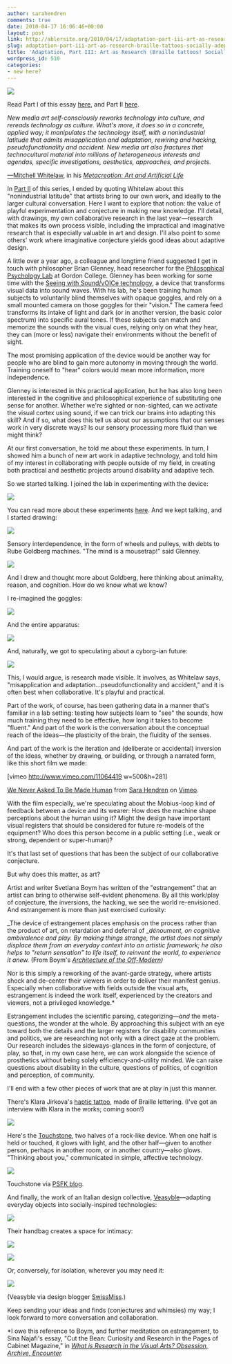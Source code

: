 ```yaml
---
author: sarahendren
comments: true
date: 2010-04-17 16:06:46+00:00
layout: post
link: http://ablersite.org/2010/04/17/adaptation-part-iii-art-as-research-braille-tattoos-socially-adept-handbags/
slug: adaptation-part-iii-art-as-research-braille-tattoos-socially-adept-handbags
title: 'Adaptation, Part III: Art as Research (Braille tattoos! Socially-adept handbags!)'
wordpress_id: 510
categories:
- new here?
---
```


[![](http://ablersite.files.wordpress.com/2010/04/centralcommandstudy.jpg)](http://ablersite.files.wordpress.com/2010/04/centralcommandstudy.jpg)

Read Part I of this essay [here](https://ablersite.wordpress.com/2010/05/17/adaptation-part-i-how-the-eames-chair-came-from-leg-splints-and-why-disability-studies-isnt-just-identity-politics/), and Part II [here](http://ablersite.org/2010/05/01/adaptation-part-ii-hearing-aid-jewelry-chairs-that-give-hugs-and-the-art-of-changing-the-question/).

_New media art self-consciously reworks technology into culture, and rereads technology as culture. What's more, it does so in a concrete, applied way; it manipulates the technology itself, with a nonindustrial latitude that admits misapplication and adaptation, rewiring and hacking, pseudofunctionality and accident. New media art also fractures that technocultural material into millions of heterogeneous interests and agendas, specific investigations, aesthetics, approaches, and projects._

[—Mitchell Whitelaw](http://creative.canberra.edu.au/mitchell/), in his [_Metacreation: Art and Artificial Life_](http://www.amazon.com/Metacreation-Artificial-Life-Mitchell-Whitelaw/dp/0262731762/ref=sr_1_1?ie=UTF8&s=books&qid=1273076127&sr=8-1)

In [Part II](http://www.ablersite.org/2010/05/adaptation-part-ii-hearing-aid-jewelry-chairs-that-give-hugs-and-the-art-of-changing-the-question/) of this series, I ended by quoting Whitelaw about this "nonindustrial latitude" that artists bring to our own work, and ideally to the larger cultural conversation. Here I want to explore that notion: the value of playful experimentation and conjecture in making new knowledge. I'll detail, with drawings, my own collaborative research in the last year—research that makes its own process visible, including the impractical and imaginative research that is especially valuable in art and design. I'll also point to some others' work where imaginative conjecture yields good ideas about adaptive design.

A little over a year ago, a colleague and longtime friend suggested I get in touch with philosopher Brian Glenney, head researcher for the [Philosophical Psychology Lab](http://ppl.gordon.edu/PPL_Home.html) at Gordon College. Glenney has been working for some time with the [Seeing with Sound/vOICe technology](http://www.seeingwithsound.com/), a device that transforms visual data into sound waves. With his lab, he's been training human subjects to voluntarily blind themselves with opaque goggles, and rely on a small mounted camera on those goggles for their "vision." The camera feed transforms its intake of light and dark (or in another version, the basic color spectrum) into specific aural tones. If these subjects can match and memorize the sounds with the visual cues, relying only on what they hear, they can (more or less) navigate their environments without the benefit of sight.

The most promising application of the device would be another way for people who are blind to gain more autonomy in moving through the world. Training oneself to "hear" colors would mean more information, more independence.

Glenney is interested in this practical application, but he has also long been interested in the cognitive and philosophical experience of substituting one sense for another. Whether we're sighted or non-sighted, can we activate the visual cortex using sound, if we can trick our brains into adapting this skill? And if so, what does this tell us about our assumptions that our senses work in very discrete ways? Is our sensory processing more fluid than we might think?

At our first conversation, he told me about these experiments. In turn, I showed him a bunch of new art work in adaptive technology, and told him of my interest in collaborating with people outside of my field, in creating both practical and aesthetic projects around disability and adaptive tech.

So we started talking. I joined the lab in experimenting with the device:

[![](http://ablersite.files.wordpress.com/2010/04/searchtaskcollage.jpg)](http://ablersite.files.wordpress.com/2010/04/searchtaskcollage.jpg)

You can read more about these experiments [here](http://www.ablersite.com/2009/11/projects-search-task/). And we kept talking, and I started drawing:

[![](http://ablersite.files.wordpress.com/2010/04/sensory-pulley.jpg)](http://ablersite.files.wordpress.com/2010/04/sensory-pulley.jpg)

Sensory interdependence, in the form of wheels and pulleys, with debts to Rube Goldberg machines. "The mind is a mousetrap!" said Glenney.

[![](http://ablersite.files.wordpress.com/2010/04/dependentrationalanimals.jpg)](http://ablersite.files.wordpress.com/2010/04/dependentrationalanimals.jpg)

And I drew and thought more about Goldberg, here thinking about animality, reason, and cognition. How do we know what we know?

I re-imagined the goggles:

[![](http://ablersite.files.wordpress.com/2010/04/wovenvoice.jpg)](http://ablersite.files.wordpress.com/2010/04/wovenvoice.jpg)

And the entire apparatus:

[![](http://ablersite.files.wordpress.com/2010/04/centralcommand.jpg)](http://ablersite.files.wordpress.com/2010/04/centralcommand.jpg)

And, naturally, we got to speculating about a cyborg-ian future:

[![](http://ablersite.files.wordpress.com/2010/04/prosthetictreeguy.jpg)](http://ablersite.files.wordpress.com/2010/04/prosthetictreeguy.jpg)

This, I would argue, is research made visible. It involves, as Whitelaw says, "misapplication and adaptation...pseudofunctionality and accident," and it is often best when collaborative. It's playful and practical.

Part of the work, of course, has been gathering data in a manner that's familiar in a lab setting: testing how subjects learn to "see" the sounds, how much training they need to be effective, how long it takes to become "fluent." And part of the work is the conversation about the conceptual reach of the ideas—the plasticity of the brain, the fluidity of the senses.

And part of the work is the iteration and (deliberate or accidental) inversion of the ideas, whether by drawing, or building, or through a narrated form, like this short film we made:

[vimeo http://www.vimeo.com/11064419 w=500&h=281]

[We Never Asked To Be Made Human](http://vimeo.com/11064419) from [Sara Hendren](http://vimeo.com/user3630759) on [Vimeo](http://vimeo.com).

With the film especially, we're speculating about the Mobius-loop kind of feedback between a device and its wearer: How does the machine shape perceptions about the human using it? Might the design have important visual registers that should be considered for future re-models of the equipment? Who does this person become in a public setting (i.e., weak or strong, dependent or super-human)?

It's that last set of questions that has been the subject of our collaborative conjecture.

But why does this matter, as art?

Artist and writer Svetlana Boym has written of the "estrangement" that an artist can bring to otherwise self-evident phenomena. By all this work/play of conjecture, the inversions, the hacking, we see the world re-envisioned. And estrangement is more than just exercised curiosity:


_The device of estrangement places emphasis on the process rather than the product of art, on retardation and deferral of __dénoument, on cognitive ambivalence and play. By making things strange, the artist does not simply displace them from an everyday context into an artistic framework; he also helps to "return sensation" to life itself, to reinvent the world, to experience it anew._ (From Boym's _[Architecture of the Off-Modern](http://www.amazon.com/Architecture-Off-Modern-FORuM-Project-Publications/dp/1568987781/ref=sr_1_2?ie=UTF8&s=books&qid=1273091916&sr=8-2-spell))_




Nor is this simply a reworking of the avant-garde strategy, where artists shock and de-center their viewers in order to deliver their manifest genius. Especially when collaborative with fields outside the visual arts, estrangement is indeed the work itself, experienced by the creators and viewers, not a privileged knowledge.*


Estrangement includes the scientific parsing, categorizing—_and_ the meta-questions, the wonder at the whole. By approaching this subject with an eye toward both the details and the larger registers for disability communities and politics, we are researching not only with a direct gaze at the problem. Our research includes the sideways-glances in the form of conjecture, of play, so that, in my own case here, we can work alongside the science of prosthetics without being solely efficiency-and-utility minded. We can raise questions about disability in the culture, questions of politics, of cognition and perception, of community.

I'll end with a few other pieces of work that are at play in just this manner.

There's Klara Jirkova's [haptic tattoo](http://www.klaara.net/), made of Braille lettering. (I've got an interview with Klara in the works; coming soon!)

[![](http://ablersite.files.wordpress.com/2010/04/jirkovabrailletattoo.jpg)](http://ablersite.files.wordpress.com/2010/04/jirkovabrailletattoo.jpg)

Here's the [Touchstone](http://www.psfk.com/2010/04/simple-communication-through-connected-objects.html), two halves of a rock-like device. When one half is held or touched, it glows with light, and the other half—given to another person, perhaps in another room, or in another country—also glows. "Thinking about you," communicated in simple, affective technology.

[![](http://ablersite.files.wordpress.com/2010/04/touchstone.jpg)](http://ablersite.files.wordpress.com/2010/04/touchstone.jpg)

Touchstone via [PSFK blog](http://www.psfk.com/2010/04/simple-communication-through-connected-objects.html).

And finally, the work of an Italian design collective, [Veasyble](http://www.veasyble.com/)—adapting everyday objects into socially-inspired technologies:

[![](http://ablersite.files.wordpress.com/2010/04/veasyble.gif)](http://ablersite.files.wordpress.com/2010/04/veasyble.gif)

Their handbag creates a space for intimacy:

[![](http://ablersite.files.wordpress.com/2010/04/veasyblecouple.gif)](http://ablersite.files.wordpress.com/2010/04/veasyblecouple.gif)

[![](http://ablersite.files.wordpress.com/2010/04/veasybleintimacy.gif)](http://ablersite.files.wordpress.com/2010/04/veasybleintimacy.gif)

Or, conversely, for isolation, wherever you may need it:

[![](http://ablersite.files.wordpress.com/2010/04/veasyble2.gif)](http://ablersite.files.wordpress.com/2010/04/veasyble2.gif)

(Veasyble via design blogger [SwissMiss](http://www.smiss-miss.com).)

Keep sending your ideas and finds (conjectures and whimsies) my way; I look forward to more conversation and collaboration.

*I owe this reference to Boym, and further meditation on estrangement, to Sina Najafi's essay, "Cut the Bean: Curiosity and Research in the Pages of Cabinet Magazine," in _[What is Research in the Visual Arts? Obsession, Archive, Encounter](http://www.amazon.com/What-Research-Visual-Arts-Obsession/dp/0300134134/ref=sr_1_5?ie=UTF8&s=books&qid=1273077078&sr=8-5)._
